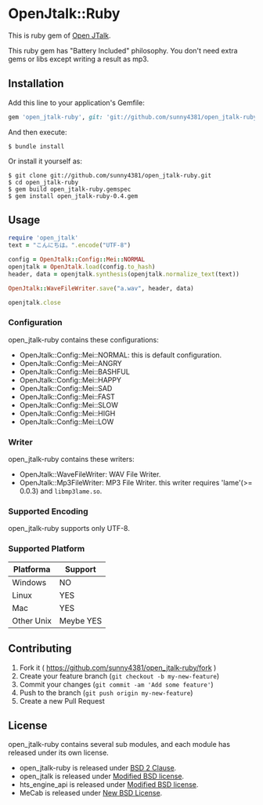 OpenJtalk::Ruby
===

This is ruby gem of [Open JTalk](http://open-jtalk.sourceforge.net).

This ruby gem has "Battery Included" philosophy.
You don't need extra gems or libs except writing a result as mp3.

## Installation

Add this line to your application's Gemfile:

```ruby
gem 'open_jtalk-ruby', git: 'git://github.com/sunny4381/open_jtalk-ruby.git'
```

And then execute:

    $ bundle install

Or install it yourself as:

    $ git clone git://github.com/sunny4381/open_jtalk-ruby.git
    $ cd open_jtalk-ruby
    $ gem build open_jtalk-ruby.gemspec
    $ gem install open_jtalk-ruby-0.4.gem

## Usage

```ruby
require 'open_jtalk'
text = "こんにちは。".encode("UTF-8")

config = OpenJtalk::Config::Mei::NORMAL
openjtalk = OpenJtalk.load(config.to_hash)
header, data = openjtalk.synthesis(openjtalk.normalize_text(text))

OpenJtalk::WaveFileWriter.save("a.wav", header, data)

openjtalk.close
```

### Configuration

open_jtalk-ruby contains these configurations:

* OpenJtalk::Config::Mei::NORMAL: this is default configuration.
* OpenJtalk::Config::Mei::ANGRY
* OpenJtalk::Config::Mei::BASHFUL
* OpenJtalk::Config::Mei::HAPPY
* OpenJtalk::Config::Mei::SAD
* OpenJtalk::Config::Mei::FAST
* OpenJtalk::Config::Mei::SLOW
* OpenJtalk::Config::Mei::HIGH
* OpenJtalk::Config::Mei::LOW

### Writer

open_jtalk-ruby contains these writers:

* OpenJtalk::WaveFileWriter: WAV File Writer.
* OpenJtalk::Mp3FileWriter: MP3 File Writer. this writer requires 'lame'(>= 0.0.3) and `libmp3lame.so`.

### Supported Encoding

open_jtalk-ruby supports only UTF-8.

### Supported Platform

Platforma  | Support
-----------|---------
Windows    | NO
Linux      | YES
Mac        | YES
Other Unix | Meybe YES

## Contributing

1. Fork it ( https://github.com/sunny4381/open_jtalk-ruby/fork )
2. Create your feature branch (`git checkout -b my-new-feature`)
3. Commit your changes (`git commit -am 'Add some feature'`)
4. Push to the branch (`git push origin my-new-feature`)
5. Create a new Pull Request

## License

open_jtalk-ruby contains several sub modules, and each module has released under its own license.

* open_jtalk-ruby is released under [BSD 2 Clause](http://opensource.org/licenses/BSD-2-Clause).
* open_jtalk is released under [Modified BSD license](http://www.opensource.org/).
* hts_engine_api is released under [Modified BSD license](http://www.opensource.org/).
* MeCab is released under [New BSD License](http://opensource.org/licenses/BSD-3-Clause).
